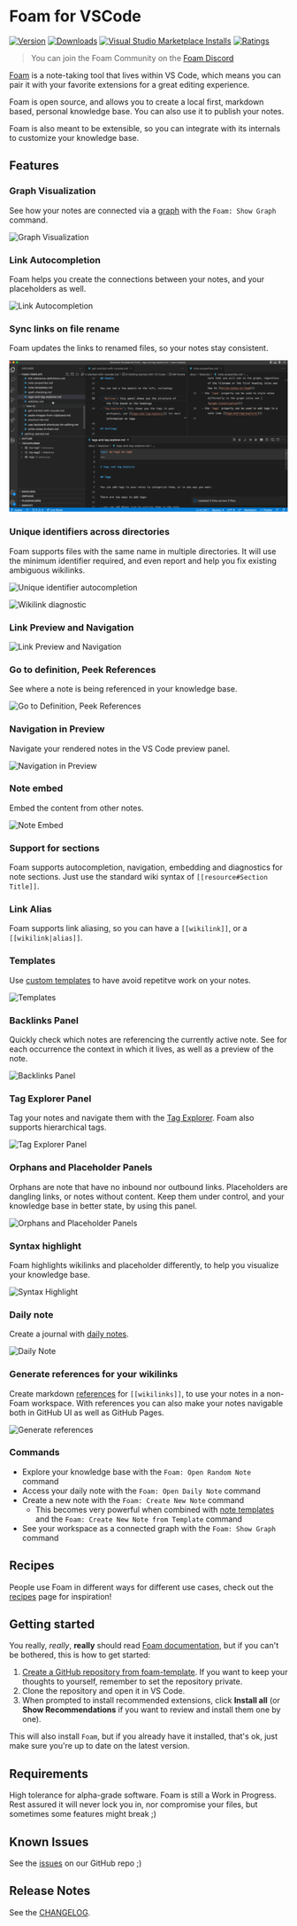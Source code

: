 # Foam for VSCode

[![Version](https://img.shields.io/visual-studio-marketplace/v/foam.foam-vscode)](https://marketplace.visualstudio.com/items?itemName=foam.foam-vscode)
[![Downloads](https://img.shields.io/visual-studio-marketplace/d/foam.foam-vscode)](https://marketplace.visualstudio.com/items?itemName=foam.foam-vscode)
[![Visual Studio Marketplace Installs](https://img.shields.io/visual-studio-marketplace/i/foam.foam-vscode?label=VS%20Code%20Installs)](https://marketplace.visualstudio.com/items?itemName=foam.foam-vscode)
[![Ratings](https://img.shields.io/visual-studio-marketplace/r/foam.foam-vscode)](https://marketplace.visualstudio.com/items?itemName=foam.foam-vscode)

> You can join the Foam Community on the [Foam Discord](https://foambubble.github.io/join-discord/e)

[Foam](https://foambubble.github.io/foam) is a note-taking tool that lives within VS Code, which means you can pair it with your favorite extensions for a great editing experience.

Foam is open source, and allows you to create a local first, markdown based, personal knowledge base. You can also use it to publish your notes.

Foam is also meant to be extensible, so you can integrate with its internals to customize your knowledge base.

## Features

### Graph Visualization

See how your notes are connected via a [graph](https://foambubble.github.io/foam/user/features/graph-visualization) with the `Foam: Show Graph` command.

![Graph Visualization](./assets/screenshots/feature-show-graph.gif)

### Link Autocompletion

Foam helps you create the connections between your notes, and your placeholders as well.

![Link Autocompletion](./assets/screenshots/feature-link-autocompletion.gif)

### Sync links on file rename

Foam updates the links to renamed files, so your notes stay consistent.

![Sync links on file rename](./assets/screenshots/feature-link-sync.gif)

### Unique identifiers across directories

Foam supports files with the same name in multiple directories.
It will use the minimum identifier required, and even report and help you fix existing ambiguous wikilinks.

![Unique identifier autocompletion](./assets/screenshots/feature-unique-wikilink-completion.gif)

![Wikilink diagnostic](./assets/screenshots/feature-wikilink-diagnostics.gif)

### Link Preview and Navigation

![Link Preview and Navigation](./assets/screenshots/feature-navigation.gif)

### Go to definition, Peek References

See where a note is being referenced in your knowledge base.

![Go to Definition, Peek References](./assets/screenshots/feature-definition-references.gif)

### Navigation in Preview

Navigate your rendered notes in the VS Code preview panel.

![Navigation in Preview](./assets/screenshots/feature-preview-navigation.gif)

### Note embed

Embed the content from other notes.

![Note Embed](./assets/screenshots/feature-note-embed.gif)

### Support for sections

Foam supports autocompletion, navigation, embedding and diagnostics for note sections.
Just use the standard wiki syntax of `[[resource#Section Title]]`.

### Link Alias

Foam supports link aliasing, so you can have a `[[wikilink]]`, or a `[[wikilink|alias]]`.

### Templates

Use [custom templates](https://foambubble.github.io/foam/user/features/note-templates) to have avoid repetitve work on your notes.

![Templates](./assets/screenshots/feature-templates.gif)

### Backlinks Panel

Quickly check which notes are referencing the currently active note.
See for each occurrence the context in which it lives, as well as a preview of the note.

![Backlinks Panel](./assets/screenshots/feature-backlinks-panel.gif)

### Tag Explorer Panel

Tag your notes and navigate them with the [Tag Explorer](https://foambubble.github.io/foam/user/features/tags).
Foam also supports hierarchical tags.

![Tag Explorer Panel](./assets/screenshots/feature-tags-panel.gif)

### Orphans and Placeholder Panels

Orphans are note that have no inbound nor outbound links.
Placeholders are dangling links, or notes without content.
Keep them under control, and your knowledge base in better state, by using this panel.

![Orphans and Placeholder Panels](./assets/screenshots/feature-placeholder-orphan-panel.gif)

### Syntax highlight

Foam highlights wikilinks and placeholder differently, to help you visualize your knowledge base.

![Syntax Highlight](./assets/screenshots/feature-syntax-highlight.png)

### Daily note

Create a journal with [daily notes](https://foambubble.github.io/foam/user/features/daily-notes).

![Daily Note](./assets/screenshots/feature-daily-note.gif)

### Generate references for your wikilinks

Create markdown [references](https://foambubble.github.io/foam/user/features/link-reference-definitions) for `[[wikilinks]]`, to use your notes in a non-Foam workspace.
With references you can also make your notes navigable both in GitHub UI as well as GitHub Pages.

![Generate references](./assets/screenshots/feature-definitions-generation.gif)

### Commands

- Explore your knowledge base with the `Foam: Open Random Note` command
- Access your daily note with the `Foam: Open Daily Note` command
- Create a new note with the `Foam: Create New Note` command
  - This becomes very powerful when combined with [note templates](https://foambubble.github.io/foam/user/features/note-templates) and the `Foam: Create New Note from Template` command
- See your workspace as a connected graph with the `Foam: Show Graph` command

## Recipes

People use Foam in different ways for different use cases, check out the [recipes](https://foambubble.github.io/foam/user/recipes/recipes) page for inspiration!

## Getting started

You really, _really_, **really** should read [Foam documentation](https://foambubble.github.io/foam), but if you can't be bothered, this is how to get started:

1. [Create a GitHub repository from foam-template](https://github.com/foambubble/foam-template/generate). If you want to keep your thoughts to yourself, remember to set the repository private.
2. Clone the repository and open it in VS Code.
3. When prompted to install recommended extensions, click **Install all** (or **Show Recommendations** if you want to review and install them one by one).

This will also install `Foam`, but if you already have it installed, that's ok, just make sure you're up to date on the latest version.

## Requirements

High tolerance for alpha-grade software.
Foam is still a Work in Progress.
Rest assured it will never lock you in, nor compromise your files, but sometimes some features might break ;)

## Known Issues

See the [issues](https://github.com/foambubble/foam/issues/) on our GitHub repo ;)

## Release Notes

See the [CHANGELOG](CHANGELOG.md).
